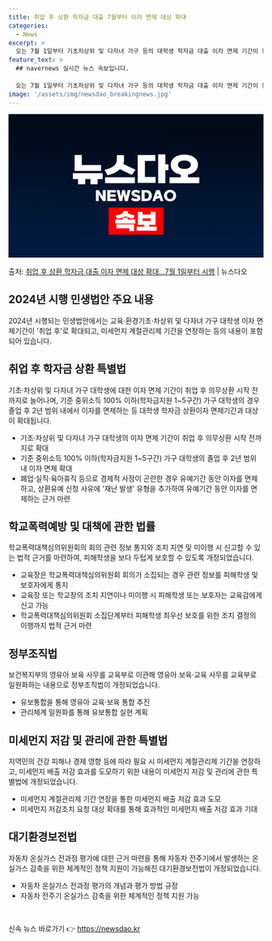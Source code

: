 ```yaml
---
title: 취업 후 상환 학자금 대출 7월부터 이자 면제 대상 확대
categories:
  - News
excerpt: >
  오는 7월 1일부터 기초차상위 및 다자녀 가구 등의 대학생 학자금 대출 이자 면제 기간이 현재의 재학기간에서…
feature_text: >
  ## navernews 실시간 뉴스 속보입니다.

  오는 7월 1일부터 기초차상위 및 다자녀 가구 등의 대학생 학자금 대출 이자 면제 기간이 현재의 재학기간에서…
image: '/assets/img/newsdao_breakingnews.jpg'
---
```


![뉴스다오 속보](/assets/img/newsdao_breakingnews.jpg)

<p>출처: <a href="https://newsdao.kr/3032" rel="dofollow">취업 후 상환 학자금 대출 이자 면제 대상 확대…7월 1일부터 시행</a> | 뉴스다오</p>

<h2 data-ke-size="size26">2024년 시행 민생법안 주요 내용</h2>
<p data-ke-size="size16">2024년 시행되는 민생법안에서는 교육·환경기초·차상위 및 다자녀 가구 대학생 이자 면제기간이 '취업 후'로 확대되고, 미세먼지 계절관리제 기간을 연장하는 등의 내용이 포함되어 있습니다.</p>

<h2 data-ke-size="size24">취업 후 학자금 상환 특별법</h2>
<p data-ke-size="size16">기초·차상위 및 다자녀 가구 대학생에 대한 이자 면제 기간이 취업 후 의무상환 시작 전까지로 늘어나며, 기준 중위소득 100% 이하(학자금지원 1~5구간) 가구 대학생의 경우 졸업 후 2년 범위 내에서 이자를 면제하는 등 대학생 학자금 상환이자 면제기간과 대상이 확대됩니다.</p>
<ul>
  <li>기초·차상위 및 다자녀 가구 대학생의 이자 면제 기간이 취업 후 의무상환 시작 전까지로 확대</li>
  <li>기준 중위소득 100% 이하(학자금지원 1~5구간) 가구 대학생의 졸업 후 2년 범위 내 이자 면제 확대</li>
  <li>폐업·실직·육아휴직 등으로 경제적 사정이 곤란한 경우 유예기간 동안 이자를 면제하고, 상환유예 신청 사유에 '재난 발생' 유형을 추가하여 유예기간 동안 이자를 면제하는 근거 마련</li>
</ul>

<h2 data-ke-size="size24">학교폭력예방 및 대책에 관한 법률</h2>
<p data-ke-size="size16">학교폭력대책심의위원회의 회의 관련 정보 통지와 조치 지연 및 미이행 시 신고할 수 있는 법적 근거를 마련하여, 피해학생을 보다 두텁게 보호할 수 있도록 개정되었습니다.</p>
<ul>
  <li>교육장은 학교폭력대책심의위원회 회의가 소집되는 경우 관련 정보를 피해학생 및 보호자에게 통지</li>
  <li>교육장 또는 학교장의 조치 지연이나 미이행 시 피해학생 또는 보호자는 교육감에게 신고 가능</li>
  <li>학교폭력대책심의위원회 소집단계부터 피해학생 최우선 보호를 위한 조치 결정의 이행까지 법적 근거 마련</li>
</ul>

<h2 data-ke-size="size24">정부조직법</h2>
<p data-ke-size="size16">보건복지부의 영유아 보육 사무를 교육부로 이관해 영유아 보육·교육 사무를 교육부로 일원화하는 내용으로 정부조직법이 개정되었습니다.</p>
<ul>
  <li>유보통합을 통해 영유아 교육·보육 통합 추진</li>
  <li>관리체계 일원화를 통해 유보통합 실현 계획</li>
</ul>

<h2 data-ke-size="size24">미세먼지 저감 및 관리에 관한 특별법</h2>
<p data-ke-size="size16">지역민의 건강 피해나 경제 영향 등에 따라 필요 시 미세먼지 계절관리제 기간을 연장하고, 미세먼지 배출 저감 효과를 도모하기 위한 내용이 미세먼지 저감 및 관리에 관한 특별법에 개정되었습니다.</p>
<ul>
  <li>미세먼지 계절관리제 기간 연장을 통한 미세먼지 배출 저감 효과 도모</li>
  <li>미세먼지 저감조치 요청 대상 확대를 통해 효과적인 미세먼지 배출 저감 효과 기대</li>
</ul>

<h2 data-ke-size="size24">대기환경보전법</h2>
<p data-ke-size="size16">자동차 온실가스 전과정 평가에 대한 근거 마련을 통해 자동차 전주기에서 발생하는 온실가스 감축을 위한 체계적인 정책 지원이 가능해진 대기환경보전법이 개정되었습니다.</p>
<ul>
  <li>자동차 온실가스 전과정 평가의 개념과 평가 방법 규정</li>
  <li>자동차 전주기 온실가스 감축을 위한 체계적인 정책 지원 가능</li>
</ul>

<p data-ke-size="size16">&nbsp;</p> 

신속 뉴스 바로가기 👉 <a href="https://newsdao.kr" rel="dofollow">https://newsdao.kr</a>


